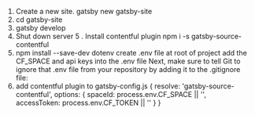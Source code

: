 1. Create a new site. gatsby new gatsby-site
2. cd gatsby-site
3. gatsby develop
4. Shut down server
5 . Install contentful plugin npm i -s gatsby-source-contentful
6. npm install --save-dev dotenv
create .env file at root of project 
add the CF_SPACE and api keys into the .env file
Next, make sure to tell Git to ignore that .env file from your repository by adding it to the .gitignore file:
7. add contentful plugin to gatsby-config.js
    {
      resolve: 'gatsby-source-contentful',
      options: {
        spaceId: process.env.CF_SPACE || '',
        accessToken: process.env.CF_TOKEN || ''
      }
    }

